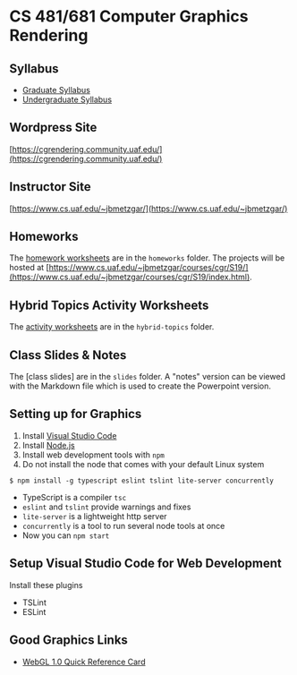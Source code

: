 # CS 481/681 Computer Graphics Rendering

## Syllabus

- [Graduate Syllabus](cs681-cgr-s19-grad.pdf)
- [Undergraduate Syllabus](cs481-cgr-s19-undergrad.pdf)

## Wordpress Site

[https://cgrendering.community.uaf.edu/](https://cgrendering.community.uaf.edu/)

## Instructor Site

[https://www.cs.uaf.edu/~jbmetzgar/](https://www.cs.uaf.edu/~jbmetzgar/)

## Homeworks

The [homework worksheets](homeworks/index.md) are in the `homeworks` folder. The projects will be hosted at [https://www.cs.uaf.edu/~jbmetzgar/courses/cgr/S19/](https://www.cs.uaf.edu/~jbmetzgar/courses/cgr/S19/index.html).

## Hybrid Topics Activity Worksheets

The [activity worksheets](hybrid-topics/index.md) are in the `hybrid-topics` folder.

## Class Slides & Notes

The [class slides] are in the `slides` folder. A "notes" version can be viewed with the Markdown file which is used to create the Powerpoint version.

## Setting up for Graphics

1. Install [Visual Studio Code](code.visualstudio.com)
2. Install [Node.js](www.nodejs.org)
3. Install web development tools with `npm`
4. Do not install the node that comes with your default Linux system

```
$ npm install -g typescript eslint tslint lite-server concurrently
```

- TypeScript is a compiler `tsc`
- `eslint` and `tslint` provide warnings and fixes
- `lite-server` is a lightweight http server
- `concurrently` is a tool to run several node tools at once
- Now you can `npm start`

## Setup Visual Studio Code for Web Development

Install these plugins

- TSLint
- ESLint

## Good Graphics Links

- [WebGL 1.0 Quick Reference Card](https://www.khronos.org/files/webgl/webgl-reference-card-1_0.pdf)